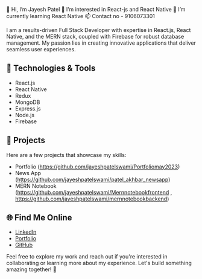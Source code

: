 👋 Hi, I’m Jayesh Patel
👀 I’m interested in React-js and React Native
🌱 I’m currently learning React Native
📫 Contact no - 9106073301


I am a results-driven Full Stack Developer with expertise in React.js, React Native, and the MERN stack, coupled with Firebase for robust database management. My passion lies in creating innovative applications that deliver seamless user experiences.

## 🔧 Technologies & Tools
- React.js
- React Native
- Redux
- MongoDB
- Express.js
- Node.js
- Firebase

## 🚀 Projects
Here are a few projects that showcase my skills:
- Portfolio (https://github.com/jayeshpatelswami/Portfoliomay2023)
- News App (https://github.com/jayeshpatelswami/patel_akhbar_newsapp)
- MERN Notebook (https://github.com/jayeshpatelswami/Mernnotebookfrontend , https://github.com/jayeshpatelswami/mernnotebookbackend)

## 🌐 Find Me Online
- [LinkedIn](https://www.linkedin.com/in/patel-jayesh-487211245/)
- [Portfolio](https://jayeshpatelswami.github.io/Portfoliomay2023/)
- [GitHub](https://github.com/jayeshpatelswami)

Feel free to explore my work and reach out if you're interested in collaborating or learning more about my experience. Let's build something amazing together! 🚀

